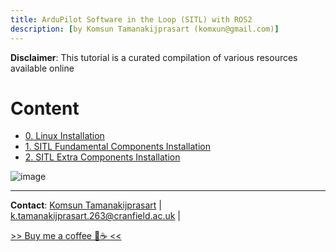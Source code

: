 ```yaml
---
title: ArduPilot Software in the Loop (SITL) with ROS2
description: [by Komsun Tamanakijprasart (komxun@gmail.com)]
---
```

**Disclaimer**: This tutorial is a curated compilation of various resources available online
# Content
- [0. Linux Installation](0_Linux_Installation.md)
- [1. SITL Fundamental Components Installation](1_SITL_Fundamantal.md)
- [2. SITL Extra Components Installation](2_SITL_Extra.md)

![image](https://github.com/user-attachments/assets/73041222-bc7a-448f-af90-7e40ca289459)

---

**Contact**: [Komsun Tamanakijprasart](https://www.linkedin.com/in/komsun-tamanakijprasart-5a82709b/) | [k.tamanakijprasart.263@cranfield.ac.uk](k.tamanakijprasart.263@cranfield.ac.uk) | 

[>> Buy me a coffee 🤗☕ << ](https://monzo.me/komsuntamanakijprasart?h=BU-3i8) 
